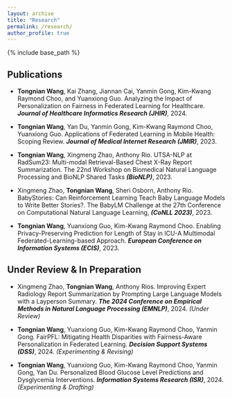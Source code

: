 ```yaml
---
layout: archive
title: "Research"
permalink: /research/
author_profile: true
---
```


{% include base_path %}


Publications
------
- **Tongnian Wang**, Kai Zhang, Jiannan Cai, Yanmin Gong, Kim-Kwang Raymond Choo, and Yuanxiong Guo.
    Analyzing the Impact of Personalization on Fairness in Federated Learning for Healthcare. ***Journal of Healthcare Informatics Research (JHIR)***, 2024. 

- **Tongnian Wang**, Yan Du, Yanmin Gong, Kim-Kwang Raymond Choo, Yuanxiong Guo.
    Applications of Federated Learning in Mobile Health: Scoping Review. ***Journal of Medical Internet Research (JMIR)***, 2023.

- **Tongnian Wang**, Xingmeng Zhao, Anthony Rio.
    UTSA-NLP at RadSum23: Multi-modal Retrieval-Based Chest X-Ray Report Summarization. The 22nd Workshop on Biomedical Natural Language Processing and BioNLP Shared Tasks ***(BioNLP)***, 2023.

- Xingmeng Zhao, **Tongnian Wang**, Sheri Osborn, Anthony Rio.
    BabyStories: Can Reinforcement Learning Teach Baby Language Models to Write Better Stories?. The BabyLM Challenge at the 27th Conference on Computational Natural Language Learning, ***(CoNLL 2023)***, 2023.

- **Tongnian Wang**, Yuanxiong Guo, Kim-Kwang Raymond Choo. 
    Enabling Privacy-Preserving Prediction for Length of Stay in ICU-A Multimodal Federated-Learning-based Approach. ***European Conference on Information Systems (ECIS)***, 2023.

Under Review & In Preparation
------

- Xingmeng Zhao, **Tongnian Wang**, Anthony Rios.
    Improving Expert Radiology Report Summarization by Prompting Large Language Models with a Layperson Summary. ***The 2024 Conference on Empirical Methods in Natural Language Processing (EMNLP)***, 2024. *(Under Review)*

- **Tongnian Wang**, Yuanxiong Guo, Kim-Kwang Raymond Choo, Yanmin Gong.
    FairPFL: Mitigating Health Disparities with Fairness-Aware Personalization in Federated Learning. ***Decision Support Systems (DSS)***, 2024. *(Experimenting & Revising)*

- **Tongnian Wang**, Yuanxiong Guo, Kim-Kwang Raymond Choo, Yanmin Gong, Yan Du.
    Personalized Blood Glucose Level Predictions and Dysglycemia Interventions. ***Information Systems Research (ISR)***, 2024. *(Experimenting & Drafting)*
